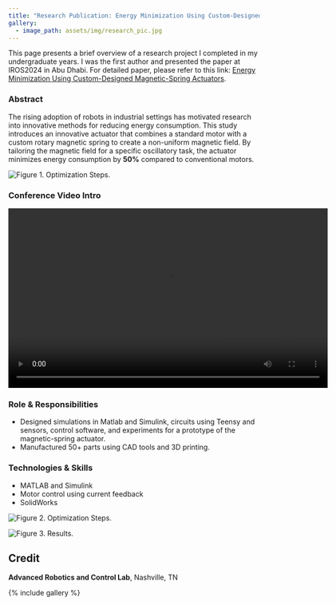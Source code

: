 ```yaml
---
title: "Research Publication: Energy Minimization Using Custom-Designed Magnetic-Spring Actuators"
gallery:
  - image_path: assets/img/research_pic.jpg
---
```

This page presents a brief overview of a research project I completed in my undergraduate years. I was the first author and presented the paper at IROS2024 in Abu Dhabi. For detailed paper, please refer to this link: [Energy Minimization Using Custom-Designed Magnetic-Spring Actuators](https://ieeexplore.ieee.org/stamp/stamp.jsp?arnumber=10802861).

### **Abstract**
The rising adoption of robots in industrial settings has motivated research into innovative methods for reducing energy consumption. 
This study introduces an innovative actuator that combines a standard motor with a custom rotary magnetic spring to create a non-uniform magnetic field. By tailoring the magnetic field for a specific oscillatory task, the actuator minimizes energy consumption by **50%** compared to conventional motors.

![Figure 1. Optimization Steps.](/portfolio_website/assets/img/research_abstract.jpg)

### Conference Video Intro
<video controls src="/portfolio_website/assets/img/IROS24_1657.mp4" title="Title" width="640" height="360" allowfullscreen="true" webkitallowfullscreen="true" mozallowfullscreen="true"  frameborder="0"></video>

### **Role & Responsibilities**
* Designed simulations in Matlab and Simulink, circuits using Teensy and sensors, control software, and experiments for a prototype of the magnetic-spring actuator.
* Manufactured 50+ parts using CAD tools and 3D printing.

### **Technologies & Skills**
* MATLAB and Simulink
* Motor control using current feedback
* SolidWorks


![Figure 2. Optimization Steps.](/portfolio_website/assets/img/research_step.jpg)

![Figure 3. Results.](/portfolio_website/assets/img/research_result.jpg)

## Credit
**Advanced Robotics and Control Lab**, Nashville, TN

{% include gallery %}